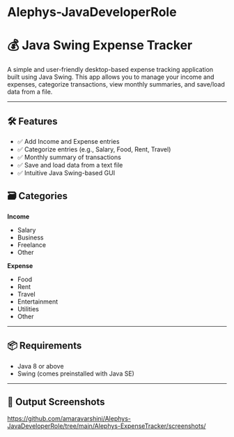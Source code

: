 # Alephys-JavaDeveloperRole

# 💰 Java Swing Expense Tracker

A simple and user-friendly desktop-based expense tracking application built using Java Swing. This app allows you to manage your income and expenses, categorize transactions, view monthly summaries, and save/load data from a file.

---

## 🛠 Features

- ✅ Add Income and Expense entries
- ✅ Categorize entries (e.g., Salary, Food, Rent, Travel)
- ✅ Monthly summary of transactions
- ✅ Save and load data from a text file
- ✅ Intuitive Java Swing-based GUI


## 🗃 Categories

**Income**
- Salary
- Business
- Freelance
- Other

**Expense**
- Food
- Rent
- Travel
- Entertainment
- Utilities
- Other

---

## 📦 Requirements

- Java 8 or above
- Swing (comes preinstalled with Java SE)

---

## 📸 Output Screenshots

https://github.com/amaravarshini/Alephys-JavaDeveloperRole/tree/main/Alephys-ExpenseTracker/screenshots/
